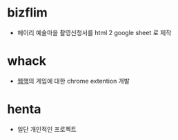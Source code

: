 # bizflim

- 헤이리 예술마을 촬영신청서를 html 2 google sheet 로 제작

# whack

- [웹핵](http://wgame.kr)의 게임에 대한 chrome extention 개발

# henta

- 일단 개인적인 프로젝트
